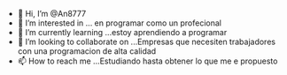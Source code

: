 - 👋 Hi, I’m @An8777
- 👀 I’m interested in ... en programar como un profecional
- 🌱 I’m currently learning ...estoy aprendiendo a programar
- 💞️ I’m looking to collaborate on ...Empresas que necesiten trabajadores con una programacion de alta calidad
- 📫 How to reach me ...Estudiando hasta obtener lo que me e propuesto

<!---
An8777/An8777 is a ✨ special ✨ repository because its `README.md` (this file) appears on your GitHub profile.
You can click the Preview link to take a look at your changes.
--->
